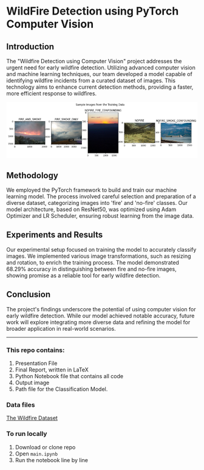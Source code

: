 # WildFire Detection using PyTorch Computer Vision

## Introduction

The "Wildfire Detection using Computer Vision" project addresses the urgent need for early wildfire detection. Utilizing advanced computer vision and machine learning techniques, our team developed a model capable of identifying wildfire incidents from a curated dataset of images. This technology aims to enhance current detection methods, providing a faster, more efficient response to wildfires.

![Sample Images](https://github.com/Tamong/tamong/blob/main/computer-vision/WildFire-Detection-Using-PyTorch/output.png?raw=true)

## Methodology

We employed the PyTorch framework to build and train our machine learning model. The process involved careful selection and preparation of a diverse dataset, categorizing images into 'fire' and 'no-fire' classes. Our model architecture, based on ResNet50, was optimized using Adam Optimizer and LR Scheduler, ensuring robust learning from the image data.

## Experiments and Results

Our experimental setup focused on training the model to accurately classify images. We implemented various image transformations, such as resizing and rotation, to enrich the training process. The model demonstrated 68.29% accuracy in distinguishing between fire and no-fire images, showing promise as a reliable tool for early wildfire detection.

## Conclusion

The project's findings underscore the potential of using computer vision for early wildfire detection. While our model achieved notable accuracy, future work will explore integrating more diverse data and refining the model for broader application in real-world scenarios.

---

### This repo contains:

1. Presentation File
2. Final Report, written in LaTeX
3. Python Notebook file that contains all code
4. Output image
5. Path file for the Classification Model.

### Data files

[The Wildfire Dataset](https://www.kaggle.com/datasets/elmadafri/the-wildfire-dataset/data)

### To run locally

1. Download or clone repo
2. Open `main.ipynb`
3. Run the notebook line by line
